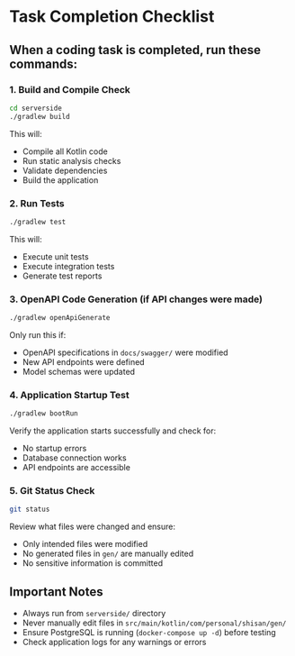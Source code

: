 # Task Completion Checklist

## When a coding task is completed, run these commands:

### 1. Build and Compile Check
```bash
cd serverside
./gradlew build
```
This will:
- Compile all Kotlin code
- Run static analysis checks
- Validate dependencies
- Build the application

### 2. Run Tests
```bash
./gradlew test
```
This will:
- Execute unit tests
- Execute integration tests
- Generate test reports

### 3. OpenAPI Code Generation (if API changes were made)
```bash
./gradlew openApiGenerate
```
Only run this if:
- OpenAPI specifications in `docs/swagger/` were modified
- New API endpoints were defined
- Model schemas were updated

### 4. Application Startup Test
```bash
./gradlew bootRun
```
Verify the application starts successfully and check for:
- No startup errors
- Database connection works
- API endpoints are accessible

### 5. Git Status Check
```bash
git status
```
Review what files were changed and ensure:
- Only intended files were modified
- No generated files in `gen/` are manually edited
- No sensitive information is committed

## Important Notes
- Always run from `serverside/` directory
- Never manually edit files in `src/main/kotlin/com/personal/shisan/gen/`
- Ensure PostgreSQL is running (`docker-compose up -d`) before testing
- Check application logs for any warnings or errors